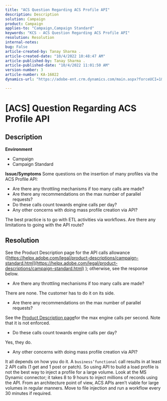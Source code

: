 ```yaml
---
title: "ACS Question Regarding ACS Profile API"
description: Description
solution: Campaign
product: Campaign
applies-to: "Campaign,Campaign Standard"
keywords: "KCS - ACS Question Regarding ACS Profile API"
resolution: Resolution
internal-notes: 
bug: False
article-created-by: Tanay Sharma .
article-created-date: "10/4/2022 10:48:47 AM"
article-published-by: Tanay Sharma .
article-published-date: "10/4/2022 11:01:50 AM"
version-number: 3
article-number: KA-16022
dynamics-url: "https://adobe-ent.crm.dynamics.com/main.aspx?forceUCI=1&pagetype=entityrecord&etn=knowledgearticle&id=c2ea181f-d243-ed11-bba2-0022480868ff"

---
```

# [ACS] Question Regarding ACS Profile API

## Description

<b>Environment</b>
- Campaign
- Campaign Standard



<b>Issue/Symptoms</b>
Some questions on the insertion of many profiles via the ACS Profile API:

- Are there any throttling mechanisms if too many calls are made?
- Are there any recommendations on the max number of parallel requests?
- Do these calls count towards engine calls per day?
- Any other concerns with doing mass profile creation via API?


The best practice is to go with ETL activities via workflows. Are there any limitations to going with the API route?


## Resolution


See the Product Description page for the API calls allowance ([https://helpx.adobe.com/legal/product-descriptions/campaign-standard.html](https://helpx.adobe.com/legal/product-descriptions/campaign-standard.html) ); otherwise, see the response below.



- Are there any throttling mechanisms if too many calls are made?


There are none. The customer has to do it on its side.

- Are there any recommendations on the max number of parallel requests?


See the [Product Description page](https://helpx.adobe.com/legal/product-descriptions/campaign-standard.html#)for the max engine calls per second. Note that it is not enforced.

- Do these calls count towards engine calls per day?


Yes, they do.

- Any other concerns with doing mass profile creation via API?


It all depends on how you do it. A `business’functional` call results in at least 2 API calls (1 get and 1 post or patch). So using API to build a load profile is not the best way to inject a profile for a large volume. Look at the MS Dynamic connector; it takes 8 to 9 hours to inject millions of records using the API. From an architecture point of view, ACS APIs aren’t viable for large volumes in regular manners. Move to file injection and run a workflow every 30 minutes if required.

